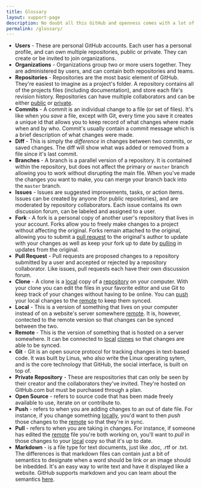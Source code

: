 ```yaml
---
title: Glossary
layout: support-page
description: No doubt all this GitHub and openness comes with a lot of new vocabulary. Most of the time the word is new but the concept is not; we've got them defined for you here.
permalink: /glossary/
---
```


* **Users** - These are personal GitHub accounts. Each user has a personal profile, and can own multiple repositories, public or private. They can create or be invited to join organizations.
* **Organizations** - Organizations group two or more users together. They are administered by users, and can contain both repositories and teams.
* **Repositories** - Repositories are the most basic element of GitHub. They're easiest to imagine as a project's folder. A repository contains all of the projects files (including documentation), and store each file's revision history. Repositories can have multiple collaborators and can be either <a href="#public-repository" title="Accessible to all; not private or hidden" class="glossary">public</a> or <a href="#private-repository" class="glossary" title="Accessable/viewable only by owner and users invited by owner">private</a>.
* **Commits** - A commit is an individual change to a file (or set of files). It's like when you _save_ a file, except with Git, every time you save it creates a unique id that allows you to keep record of what changes where made when and by who. Commit's usually contain a commit message which is a brief description of what changes were made.
* **Diff** - This is simply the _difference_ in changes between two commits, or saved changes. The diff will show what was added or removed from a file since it's last commit.
* **Branches** - A branch is a parallel version of a repository. It is contained within the repository, but does not affect the primary or `master` branch allowing you to work without disrupting the main file. When you've made the changes you want to make, you can merge your branch back into the `master` branch.
* **Issues** - Issues are suggested improvements, tasks, or action items. Issues can be created by anyone (for public repositories), and are moderated by repository collaborators. Each issue contains its own discussion forum, can be labeled and assigned to a user.
* **Fork** - A fork is a personal copy of another user's repository that lives in your account. Forks allow you to freely make changes to a project without affecting the original. Forks remain attached to the original, allowing you to submit a [pull request](#Pull-Request) to the original's author to update with your changes as well as keep your fork up to date by [pulling](#Pull) in updates from the original.
* **Pull Request** - Pull requests are proposed changes to a repository submitted by a user and accepted or rejected by a repository collaborator. Like issues, pull requests each have their own discussion forum.
* **Clone** - A clone is a [local](#) copy of a [repository](#) on your computer. With your clone you can edit the files in your favorite editor and use Git to keep track of your changes without having to be online. You can [push](#) your local changes to the [remote](#) to keep them synced.
* **Local** - This is a version of something that lives on your computer instead of on a website's server somewhere [remote](#). It is, however, contected to the remote version so that changes can be synced between the two.
* **Remote** - This is the version of something that is hosted on a server somewhere. It can be connected to [local](#) [clones](#) so that changes are able to be synced.
* **Git** - Git is an open source protocol for tracking changes in text-based code. It was built by Linus, who also write the Linux operating sytem, and is the core technology that GitHub, the social interface, is built on top of.
* **Private Repository** - These are respositories that can only be seen by their creator and the collaborators they've invited. They're hosted on GitHub.com but must be purchased through a plan.
* **Open Source** - refers to source code that has been made freely available to use, iterate on or contribute to. 
* **Push** - refers to when you are adding changes to an out of date file. For instance, if you change something [locally](local), you'd want to then _push_ those changes to the [remote](#remote) so that they're in sync.
* **Pull** - refers to when you are taking in changes. For instance, if someone has edited the [remote](#remote) file you're both working on, you'll want to _pull_ in those changes to your [local](#local) copy so that it's up to date.
* **Markdown** - is a file type for text documents, just like .doc, .rtf or .txt. The differences is that markdown files can contain just a bit of semantics to designate when a word should be link or an image should be inbedded. It's an easy way to write text and have it displayed like a website. GitHub supports markdown and you can learn about the semantics [here](http://github.com/).

